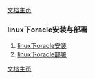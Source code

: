<link href="../zoe_docs.css" rel="stylesheet" type="text/css" />


[文档主页](../index.html)

###	linux下oracle安装与部署
1.	[linux下oracle安装](oralce_for_linux/oracle_for_linux_install.html)
2.	[linux下oracle部署](oralce_for_linux/oracle_for_linux_config.html)

[文档主页](../index.html)
